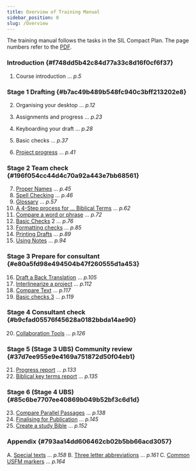 ```yaml
---
title: Overview of Training Manual
sidebar_position: 0
slug: /Overview
---
```




The training manual follows the tasks in the SIL Compact Plan. The page numbers refer to the [PDF](https://manual.paratext.org/img/Ptx-man-en-9.3.pdf).


### Introduction {#f748dd5b42c84d77a33c8d16f0cf6f37}


1. Course introduction ... _p.5_


### Stage 1 Drafting {#b7ac49b489b548fc940c3bff213202e8}


2. Organising your desktop ... _p.12_


3. Assignments and progress ... _p.23_
4. Keyboarding your draft ... _p.28_
5. Basic checks ... _p.37_
6. [Project progress](/6.PP2) ... _p.41_


### Stage 2 Team check {#196f054cc44d4c70a92a443e7bb68561}


7. [Proper Names](/7.PN) ... _p.45_
8. [Spell Checking](/8.SP) ... _p.46_
9. [Glossary](/9.GL) ... _p.57_
10. [A 4-Step process for ... Biblical Terms](/10.BT) ... _p.62_
11. [Compare a word or phrase](/11.MP) ... _p.72_
12. [Basic Checks](/12.BC2) 2 ... _p.76_
13. [Formatting checks](/13.FC) ... _p.85_
14. [Printing Drafts](/14.PD) ... _p.89_
15. [Using Notes](/15.UN) ... _p.94_


### Stage 3 Prepare for consultant {#e80a5fd98e494504b47f260555d1a453}


16. [Draft a Back Translation](/16.BT1) ... _p.105_
17. [Interlinearize a project](/17.BT2) ... _p.112_
18. [Compare Text](/18.CT) ... _p.117_
19. [Basic checks 3](/19.BC3) ... _p.119_


### Stage 4 Consultant check {#b9cfad05576f45628a0182bbda14ae90}


20. [Collaboration Tools](/20.CT) ... _p.126_


### Stage 5 (Stage 3 UBS) Community review {#37d7ee955e9e4169a751872d50f04eb1}


21. [Progress report](/21.PPR) ... _p.133_
22. [Biblical key terms report](/22.BTR) ... _p.135_


### Stage 6 (Stage 4 UBS) {#85c6be7707ee40869b049b52bf3c6d1d}


23. [Compare Parallel Passages](/23.PP) ... _p.138_
24. [Finalising for Publication](/24.FFP) ... _p.145_
25. [Create a study Bible](/25.StudyBibles) ... _p.152_


### Appendix {#793aa14dd606462cb02b5bb66acd3057}


A. [Special texts](/A.st) ... _p.158_
B. [Three letter abbreviations](/B.3l) ... _p.161_
C. [Common USFM markers](/C.USFM) ... _p.164_

